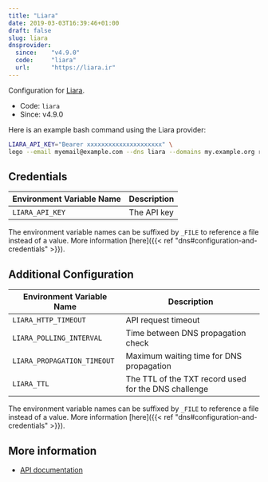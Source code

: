 ```yaml
---
title: "Liara"
date: 2019-03-03T16:39:46+01:00
draft: false
slug: liara
dnsprovider:
  since:    "v4.9.0"
  code:     "liara"
  url:      "https://liara.ir"
---
```


<!-- THIS DOCUMENTATION IS AUTO-GENERATED. PLEASE DO NOT EDIT. -->
<!-- providers/dns/liara/liara.toml -->
<!-- THIS DOCUMENTATION IS AUTO-GENERATED. PLEASE DO NOT EDIT. -->


Configuration for [Liara](https://liara.ir).


<!--more-->

- Code: `liara`
- Since: v4.9.0


Here is an example bash command using the Liara provider:

```bash
LIARA_API_KEY="Bearer xxxxxxxxxxxxxxxxxxxxx" \
lego --email myemail@example.com --dns liara --domains my.example.org run
```




## Credentials

| Environment Variable Name | Description |
|-----------------------|-------------|
| `LIARA_API_KEY` | The API key |

The environment variable names can be suffixed by `_FILE` to reference a file instead of a value.
More information [here]({{< ref "dns#configuration-and-credentials" >}}).


## Additional Configuration

| Environment Variable Name | Description |
|--------------------------------|-------------|
| `LIARA_HTTP_TIMEOUT` | API request timeout |
| `LIARA_POLLING_INTERVAL` | Time between DNS propagation check |
| `LIARA_PROPAGATION_TIMEOUT` | Maximum waiting time for DNS propagation |
| `LIARA_TTL` | The TTL of the TXT record used for the DNS challenge |

The environment variable names can be suffixed by `_FILE` to reference a file instead of a value.
More information [here]({{< ref "dns#configuration-and-credentials" >}}).




## More information

- [API documentation](https://dns-service.iran.liara.ir/swagger)

<!-- THIS DOCUMENTATION IS AUTO-GENERATED. PLEASE DO NOT EDIT. -->
<!-- providers/dns/liara/liara.toml -->
<!-- THIS DOCUMENTATION IS AUTO-GENERATED. PLEASE DO NOT EDIT. -->
